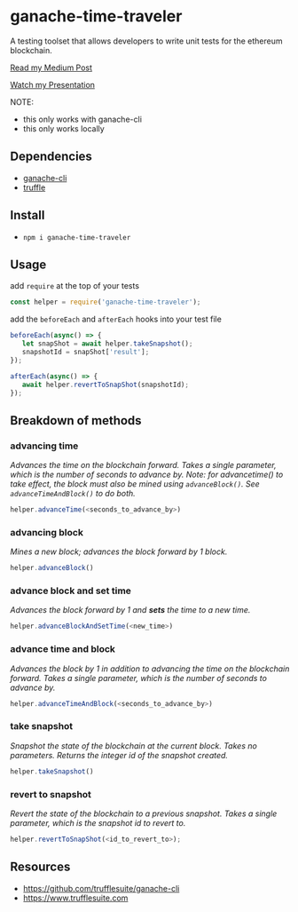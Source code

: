 # ganache-time-traveler
A testing toolset that allows developers to write unit tests for the ethereum blockchain.

[Read my Medium Post](https://medium.com/fluidity/standing-the-time-of-test-b906fcc374a9)

[Watch my Presentation](https://photos.app.goo.gl/6qkd5AN2BthxkY2K6)


NOTE:
- this only works with ganache-cli
- this only works locally

## Dependencies
- [ganache-cli](https://github.com/trufflesuite/ganache-cli)
- [truffle](https://www.trufflesuite.com/docs/truffle/getting-started/installation)

## Install
- `npm i ganache-time-traveler`

## Usage
add `require` at the top of your tests
```javascript
const helper = require('ganache-time-traveler');
```

add the `beforeEach` and `afterEach` hooks into your test file
 ```javascript
beforeEach(async() => {
    let snapShot = await helper.takeSnapshot();
    snapshotId = snapShot['result'];
});

afterEach(async() => {
    await helper.revertToSnapShot(snapshotId);
});
 ```

## Breakdown of methods
### advancing time
_Advances the time on the blockchain forward. Takes a single parameter, which is the number of seconds to advance by.
Note: for advancetime() to take effect, the block must also be mined using `advanceBlock()`. See `advanceTimeAndBlock()` to do both._
```javascript
helper.advanceTime(<seconds_to_advance_by>)
```
### advancing block
_Mines a new block; advances the block forward by 1 block._
```javascript
helper.advanceBlock()
```
### advance block and set time
_Advances the block forward by 1 and **sets** the time to a new time._
```javascript
helper.advanceBlockAndSetTime(<new_time>)
```
### advance time and block
_Advances the block by 1 in addition to advancing the time on the blockchain forward. Takes a single parameter, which is the number of seconds to advance by._
```javascript
helper.advanceTimeAndBlock(<seconds_to_advance_by>)
```
### take snapshot
_Snapshot the state of the blockchain at the current block. Takes no parameters. Returns the integer id of the snapshot created._
```javascript
helper.takeSnapshot()
```
### revert to snapshot
_Revert the state of the blockchain to a previous snapshot. Takes a single parameter, which is the snapshot id to revert to._
```javascript
helper.revertToSnapShot(<id_to_revert_to>);
```
## Resources
- https://github.com/trufflesuite/ganache-cli
- https://www.trufflesuite.com
